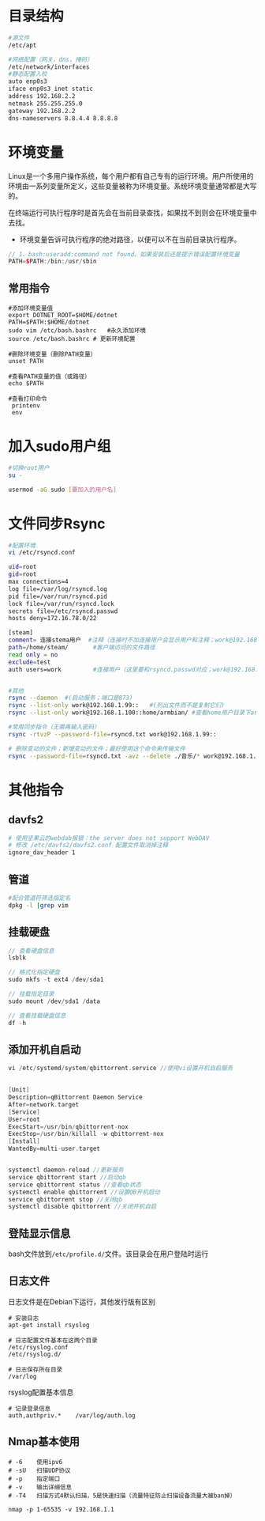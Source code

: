 # 目录结构

```bash
#源文件
/etc/apt

#网络配置（网关，dns，掩码）
/etc/network/interfaces
#静态配置入校
auto enp0s3
iface enp0s3 inet static
address 192.168.2.2
netmask 255.255.255.0
gateway 192.168.2.2
dns-nameservers 8.8.4.4 8.8.8.8
```

# 环境变量

Linux是一个多用户操作系统，每个用户都有自己专有的运行环境。用户所使用的环境由一系列变量所定义，这些变量被称为环境变量。系统环境变量通常都是大写的。

在终端运行可执行程序时是首先会在当前目录查找，如果找不到则会在环境变量中去找。

*   环境变量告诉可执行程序的绝对路径，以便可以不在当前目录执行程序。

```C++
// 1、bash:useradd:command not found。如果安装后还是提示错误配置环境变量
PATH=$PATH:/bin:/usr/sbin
```

## 常用指令

```shell
#添加环境变量值
export DOTNET_ROOT=$HOME/dotnet
PATH=$PATH:$HOME/dotnet
sudo vim /etc/bash.bashrc   #永久添加环境 
source /etc/bash.bashrc # 更新环境配置

#删除环境变量（删除PATH变量）
unset PATH

#查看PATH变量的值（或路径）
echo $PATH

#查看打印命令
 printenv
 env
```

# 加入sudo用户组

```bash
#切换root用户
su -

usermod -aG sudo [要加入的用户名]
```

# 文件同步Rsync

```bash
#配置环境
vi /etc/rsyncd.conf

uid=root
gid=root
max connections=4
log file=/var/log/rsyncd.log
pid file=/var/run/rsyncd.pid
lock file=/var/run/rsyncd.lock
secrets file=/etc/rsyncd.passwd
hosts deny=172.16.78.0/22

[steam]
comment= 连接stema用户  #注释（连接时不加连接用户会显示用户和注释；work@192.168.99::）
path=/home/steam/       #客户端访问的文件路径
read only = no
exclude=test
auth users=work         #连接用户（这里要和rsyncd.passwd对应；work@192.168.99）


#其他
rsync --daemon  #(启动服务；端口是873)
rsync --list-only work@192.168.1.99::   #(列出文件而不是复制它们)
rsync --list-only work@192.168.1.100::home/armbian/ #查看home用户目录下armbian文件

#常用同步指令（无需再输入密码）
rsync -rtvzP --password-file=rsyncd.txt work@192.168.1.99::

# 删除变动的文件；新增变动的文件；最好使用这个命令来传输文件
rsync --password-file=rsyncd.txt -avz --delete ./音乐/* work@192.168.1.100::www
```

# 其他指令

## davfs2

```bash
# 使用坚果云的webdab报错：the server does not support WebDAV
# 修改 /etc/davfs2/davfs2.conf 配置文件取消掉注释
ignore_dav_header 1
```

## 管道

```bash
#配合管道符筛选指定名
dpkg -l |grep vim
```

## 挂载硬盘

```C++
// 查看硬盘信息
lsblk

// 格式化指定硬盘
sudo mkfs -t ext4 /dev/sda1

// 挂载指定目录
sudo mount /dev/sda1 /data

// 查看挂载硬盘信息
df -h
```

## 添加开机自启动

```C++
vi /etc/systemd/system/qbittorrent.service //使用vi设置开机自启服务

  
[Unit]
Description=qBittorrent Daemon Service
After=network.target
[Service]
User=root
ExecStart=/usr/bin/qbittorrent-nox
ExecStop=/usr/bin/killall -w qbittorrent-nox
[Install]
WantedBy=multi-user.target


systemctl daemon-reload //更新服务
service qbittorrent start //启动qb
service qbittorrent status //查看qb状态
systemctl enable qbittorrent //设置QB开机启动
service qbittorrent stop //关闭qb
systemctl disable qbittorrent //关闭开机自启
```


## 登陆显示信息
bash文件放到`/etc/profile.d/`文件。该目录会在用户登陆时运行


## 日志文件
日志文件是在Debian下运行，其他发行版有区别
```shell
# 安装日志
apt-get install rsyslog

# 日志配置文件基本在这两个目录
/etc/rsyslog.conf
/etc/rsyslog.d/

# 日志保存所在目录
/var/log

```
rsyslog配置基本信息
```shell
# 记录登录信息
auth,authpriv.*    /var/log/auth.log
```

## Nmap基本使用
```shell
# -6    使用ipv6
# -sU   扫描UDP协议
# -p    指定端口
# -v    输出详细信息
# -T4   扫描方式4默认扫描，5是快速扫描（流量特征防止扫描设备流量大被ban掉）

nmap -p 1-65535 -v 192.168.1.1
```